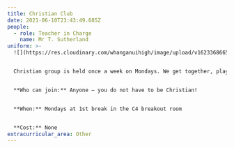 ```yaml
---
title: Christian Club
date: 2021-06-10T23:43:49.685Z
people:
  - role: Teacher in Charge
    name: Mr T. Sutherland
uniform: >-
  ![](https://res.cloudinary.com/whanganuihigh/image/upload/v1623368665/Performing%20Arts/Christian_Club.jpg)


  Christian group is held once a week on Mondays. We get together, play some games, chat about our weeks, and will have a topic or study to discuss each week. If you’ve been wanting to make Christian friends, or even if you’re just curious what it’s all about, this is for you.


  **Who can join:** Anyone – you do not have to be Christian!


  **When:** Mondays at 1st break in the C4 breakout room


  **Cost:** None
extracurricular_area: Other
---
```

